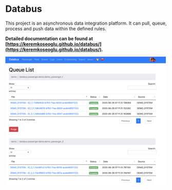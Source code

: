 # Databus
This project is an asynchronous data integration platform. It can pull, queue, process and push data within the defined rules. 

**Detailed documentation can be found at [https://keremkoseoglu.github.io/databus/](https://keremkoseoglu.github.io/databus/).**


<img src="mkdocs/docs/img/screenshot.png" alt="drawing" width="500"/>